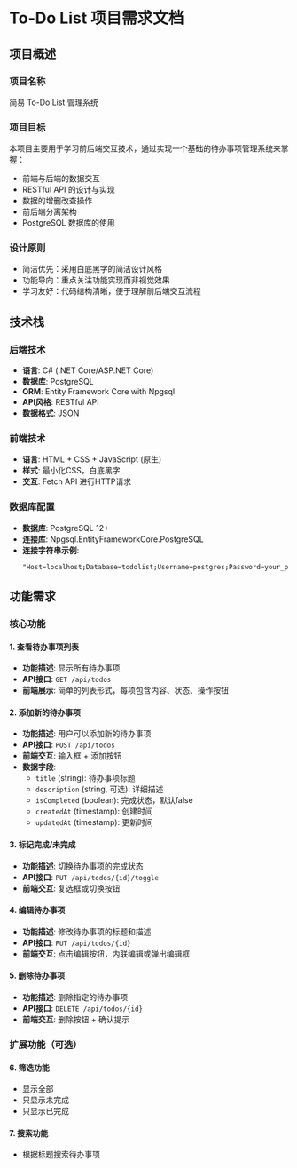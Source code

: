 # To-Do List 项目需求文档

## 项目概述

### 项目名称
简易 To-Do List 管理系统

### 项目目标
本项目主要用于学习前后端交互技术，通过实现一个基础的待办事项管理系统来掌握：
- 前端与后端的数据交互
- RESTful API 的设计与实现
- 数据的增删改查操作
- 前后端分离架构
- PostgreSQL 数据库的使用

### 设计原则
- 简洁优先：采用白底黑字的简洁设计风格
- 功能导向：重点关注功能实现而非视觉效果
- 学习友好：代码结构清晰，便于理解前后端交互流程

## 技术栈

### 后端技术
- **语言**: C# (.NET Core/ASP.NET Core)
- **数据库**: PostgreSQL
- **ORM**: Entity Framework Core with Npgsql
- **API风格**: RESTful API
- **数据格式**: JSON

### 前端技术
- **语言**: HTML + CSS + JavaScript (原生)
- **样式**: 最小化CSS，白底黑字
- **交互**: Fetch API 进行HTTP请求

### 数据库配置
- **数据库**: PostgreSQL 12+ 
- **连接库**: Npgsql.EntityFrameworkCore.PostgreSQL
- **连接字符串示例**: 
  ```
  "Host=localhost;Database=todolist;Username=postgres;Password=your_password"
  ```

## 功能需求

### 核心功能

#### 1. 查看待办事项列表
- **功能描述**: 显示所有待办事项
- **API接口**: `GET /api/todos`
- **前端展示**: 简单的列表形式，每项包含内容、状态、操作按钮

#### 2. 添加新的待办事项
- **功能描述**: 用户可以添加新的待办事项
- **API接口**: `POST /api/todos`
- **前端交互**: 输入框 + 添加按钮
- **数据字段**:
  - `title` (string): 待办事项标题
  - `description` (string, 可选): 详细描述
  - `isCompleted` (boolean): 完成状态，默认false
  - `createdAt` (timestamp): 创建时间
  - `updatedAt` (timestamp): 更新时间

#### 3. 标记完成/未完成
- **功能描述**: 切换待办事项的完成状态
- **API接口**: `PUT /api/todos/{id}/toggle`
- **前端交互**: 复选框或切换按钮

#### 4. 编辑待办事项
- **功能描述**: 修改待办事项的标题和描述
- **API接口**: `PUT /api/todos/{id}`
- **前端交互**: 点击编辑按钮，内联编辑或弹出编辑框

#### 5. 删除待办事项
- **功能描述**: 删除指定的待办事项
- **API接口**: `DELETE /api/todos/{id}`
- **前端交互**: 删除按钮 + 确认提示

### 扩展功能（可选）

#### 6. 筛选功能
- 显示全部
- 只显示未完成
- 只显示已完成

#### 7. 搜索功能
- 根据标题搜索待办事项

